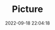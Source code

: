 ---
weight: 1
images:
- /images/edited/257.jpeg
title: Picture
date: 2022-09-18 22:04:18
tags: [luminarneo,work,ilce7m3,person,people]
---